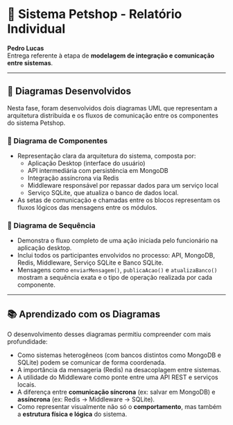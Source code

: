 
# 🐾 Sistema Petshop - Relatório Individual

**Pedro Lucas**  
Entrega referente à etapa de **modelagem de integração e comunicação entre sistemas**.

---

## 📐 Diagramas Desenvolvidos

Nesta fase, foram desenvolvidos dois diagramas UML que representam a arquitetura distribuída e os fluxos de comunicação entre os componentes do sistema Petshop.

### 🧩 Diagrama de Componentes
- Representação clara da arquitetura do sistema, composta por:
  - Aplicação Desktop (interface do usuário)
  - API intermediária com persistência em MongoDB
  - Integração assíncrona via Redis
  - Middleware responsável por repassar dados para um serviço local
  - Serviço SQLite, que atualiza o banco de dados local.
- As setas de comunicação e chamadas entre os blocos representam os fluxos lógicos das mensagens entre os módulos.

### 🔄 Diagrama de Sequência
- Demonstra o fluxo completo de uma ação iniciada pelo funcionário na aplicação desktop.
- Inclui todos os participantes envolvidos no processo: API, MongoDB, Redis, Middleware, Serviço SQLite e Banco SQLite.
- Mensagens como `enviarMensagem()`, `publicaAcao()` e `atualizaBanco()` mostram a sequência exata e o tipo de operação realizada por cada componente.

---

## 📚 Aprendizado com os Diagramas

O desenvolvimento desses diagramas permitiu compreender com mais profundidade:

- Como sistemas heterogêneos (com bancos distintos como MongoDB e SQLite) podem se comunicar de forma coordenada.
- A importância da mensageria (Redis) na desacoplagem entre sistemas.
- A utilidade do Middleware como ponte entre uma API REST e serviços locais.
- A diferença entre **comunicação síncrona** (ex: salvar em MongoDB) e **assíncrona** (ex: Redis → Middleware → SQLite).
- Como representar visualmente não só o **comportamento**, mas também a **estrutura física e lógica** do sistema.
